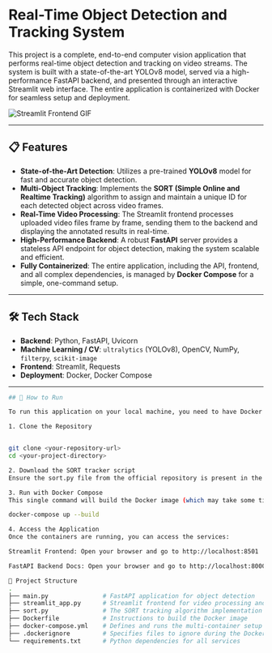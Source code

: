 # Real-Time Object Detection and Tracking System

This project is a complete, end-to-end computer vision application that performs real-time object detection and tracking on video streams. The system is built with a state-of-the-art YOLOv8 model, served via a high-performance FastAPI backend, and presented through an interactive Streamlit web interface. The entire application is containerized with Docker for seamless setup and deployment.

![Streamlit Frontend GIF](<path_to_your_demo.gif>) <!-- A GIF of the app in action would be very impressive here -->

---

## 📋 Features

-   **State-of-the-Art Detection**: Utilizes a pre-trained **YOLOv8** model for fast and accurate object detection.
-   **Multi-Object Tracking**: Implements the **SORT (Simple Online and Realtime Tracking)** algorithm to assign and maintain a unique ID for each detected object across video frames.
-   **Real-Time Video Processing**: The Streamlit frontend processes uploaded video files frame by frame, sending them to the backend and displaying the annotated results in real-time.
-   **High-Performance Backend**: A robust **FastAPI** server provides a stateless API endpoint for object detection, making the system scalable and efficient.
-   **Fully Containerized**: The entire application, including the API, frontend, and all complex dependencies, is managed by **Docker Compose** for a simple, one-command setup.

---

## 🛠️ Tech Stack

-   **Backend**: Python, FastAPI, Uvicorn
-   **Machine Learning / CV**: `ultralytics` (YOLOv8), OpenCV, NumPy, `filterpy`, `scikit-image`
-   **Frontend**: Streamlit, Requests
-   **Deployment**: Docker, Docker Compose

---
```bash
## 🚀 How to Run

To run this application on your local machine, you need to have Docker and Docker Compose installed.

1. Clone the Repository


git clone <your-repository-url>
cd <your-project-directory>

2. Download the SORT tracker script
Ensure the sort.py file from the official repository is present in the root of the project directory.

3. Run with Docker Compose
This single command will build the Docker image (which may take some time on the first run due to the size of the libraries) and start both the FastAPI backend and the Streamlit frontend services.

docker-compose up --build

4. Access the Application
Once the containers are running, you can access the services:

Streamlit Frontend: Open your browser and go to http://localhost:8501

FastAPI Backend Docs: Open your browser and go to http://localhost:8000/docs

📁 Project Structure
.
├── main.py               # FastAPI application for object detection
├── streamlit_app.py      # Streamlit frontend for video processing and tracking
├── sort.py               # The SORT tracking algorithm implementation
├── Dockerfile            # Instructions to build the Docker image
├── docker-compose.yml    # Defines and runs the multi-container setup
├── .dockerignore         # Specifies files to ignore during the Docker build
└── requirements.txt      # Python dependencies for all services
